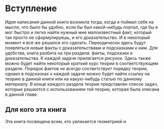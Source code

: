 # Вступление
Идея написания данной книги возникла тогда, когда я поймал себя на мысле, 
что было бы удобно, если бы был какой-нибудь портал, где бы я мог быстро 
и легко найти нужный мне малоизвестный факт, который так просто не 
сформулируешь, и его доказательство. 
И в некоторый момент я всё же решился это сделать.
Переодически здесь будут появляться новые факты с доказательствами и 
подсказками к ним. Для удобства, книга разбита на три раздела: факты, 
подсказки и доказательства. К каждой задаче прилагается рисунок. 
Здесь также можно будет найти некоторый краткий курс теории в 
соответствующем разделе. Порядок фактов *не всегда соответствует* порядку 
теории, однако в подсказках к каждой задаче можно 
будет найти ссылку на теорию в данной книги или на какую-нибудь статью по 
данному материалу. В конце каждого раздела теории представлен список задач, 
которые решаются с использованием той теории, которая была описана в данной 
главе.

<!--
Чтобы читатель мог самостоятельно попробовать 
придумать доказательство, случайно не подглянув в подсказку или решение, 
факты, подсказки и решения разбиты на отделы
-->

## Для кого эта книга
Эта книга посвящена всем, кто увлекается геометрией и 
